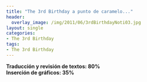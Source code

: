 ```yaml
---
title: "The 3rd Birthday a punto de caramelo..."
header:
  overlay_image: /img/2011/06/3rdBirthdayNoti03.jpg
layout: single
categories:
- The 3rd Birthday
tags:
- The 3rd Birthday
---
```

**Traducción y revisión de textos: 80%  
Inserción de gráficos: 35%**
